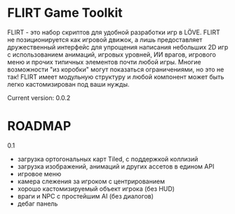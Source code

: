 # FLIRT Game Toolkit

FLIRT - это набор скриптов для удобной разработки игр в LÖVE.
FLIRT не позиционируется как игровой движок, а лишь
предоставляет дружественный интерфейс для упрощения написания небольших 2D игр c использованием анимаций, игровых уровней, ИИ врагов, игрового меню и прочих типичных элементов почти любой игры.
Многие возможности "из коробки" могут показаться ограничениями, но это не так!
FLIRT имеет модульную структуру и любой компонент может быть легко кастомизирован под ваши нужды.

Current version: 0.0.2

# ROADMAP

0.1

- загрузка ортогональных карт Tiled, с поддержкой коллизий
- загрузка изображений, анимаций и других ассетов в едином API
- игровое меню
- камера слежения за игроком с центрированием
- хорошо кастомизируемый объект игрока (без HUD)
- враги и NPC с простейшим AI (без диалогов)
- дебаг панель
